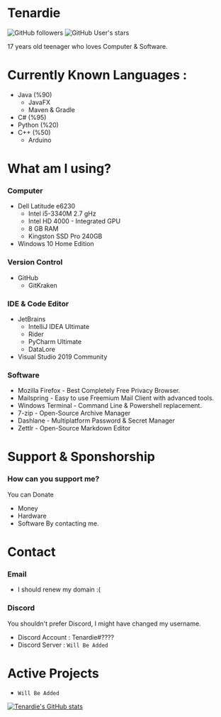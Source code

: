 # Tenardie
![GitHub followers](https://img.shields.io/github/followers/tenardie?label=Follow%20Me%21&style=social)
![GitHub User's stars](https://img.shields.io/github/stars/tenardie?style=social)


17 years old teenager who loves Computer & Software.


# Currently Known Languages :
* Java (%90)
    * JavaFX
    * Maven & Gradle
* C# (%95)
* Python (%20)
* C++ (%50)
    * Arduino

#  What am I using?
### Computer
* Dell Latitude e6230
    * Intel i5-3340M 2.7 gHz
    * Intel HD 4000 - Integrated GPU
    * 8 GB RAM
    * Kingston SSD Pro 240GB
* Windows 10 Home Edition
### Version Control
* GitHub
    * GitKraken
### IDE & Code Editor
* JetBrains
    * IntelliJ IDEA Ultimate
    * Rider
    * PyCharm Ultimate
    * DataLore
* Visual Studio 2019 Community
### Software
* Mozilla Firefox - Best Completely Free Privacy Browser.
* Mailspring - Easy to use Freemium Mail Client with advanced tools.
* Windows Terminal - Command Line & Powershell replacement.
* 7-zip - Open-Source Archive Manager
* Dashlane - Multiplatform Password & Secret Manager
* Zettlr - Open-Source Markdown Editor

# Support & Sponshorship
### How can you support me?
You can Donate
- Money
- Hardware
- Software
By contacting me.

# Contact
### Email
- I should renew my domain :(
### Discord 
You shouldn't prefer Discord, I might have changed my username.
- Discord Account : Tenardie#????
- Discord Server : `Will Be Added`

# Active Projects
- `Will Be Added`


[![Tenardie's GitHub stats](https://github-readme-stats.vercel.app/api?username=tenardie&show_icons=true&theme=radical)](https://www.ylmzr.xyz/)
